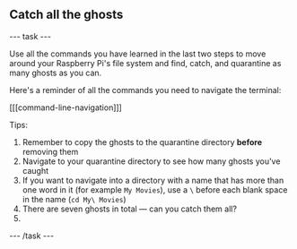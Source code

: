 ## Catch all the ghosts

--- task ---

Use all the commands you have learned in the last two steps to move around your Raspberry Pi's file system and find, catch, and quarantine as many ghosts as you can.

Here's a reminder of all the commands you need to navigate the terminal:

[[[command-line-navigation]]]

Tips:
1. Remember to copy the ghosts to the quarantine directory **before** removing them
1. Navigate to your quarantine directory to see how many ghosts you've caught
1. If you want to navigate into a directory with a name that has more than one word in it (for example `My Movies`), use a `\` before each blank space in the name (`cd My\ Movies`)
1. There are seven ghosts in total — can you catch them all?
2. 
--- /task ---
